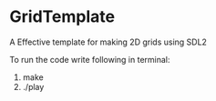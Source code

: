 # GridTemplate
A Effective template for making 2D grids using SDL2

To run the code write following in terminal:
  1) make
  2) ./play
